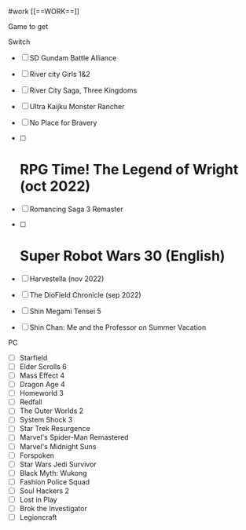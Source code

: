 #work 
[[==WORK==]]

Game to get

Switch
- [ ] SD Gundam Battle Alliance 
- [ ] River city Girls 1&2
- [ ] River City Saga, Three Kingdoms
- [ ] Ultra Kaijku Monster Rancher
- [ ] No Place for Bravery
- [ ] # RPG Time! The Legend of Wright (oct 2022)
- [ ] Romancing Saga 3 Remaster
- [ ] # Super Robot Wars 30 (English)
- [ ] Harvestella (nov 2022)
- [ ] The DioField Chronicle (sep 2022)
- [ ] Shin Megami Tensei 5
- [ ] Shin Chan: Me and the Professor on Summer Vacation


PC
- [ ] Starfield
- [ ] Elder Scrolls 6
- [ ] Mass Effect 4
- [ ] Dragon Age 4
- [ ] Homeworld 3
- [ ] Redfall
- [ ] The Outer Worlds 2
- [ ] System Shock 3
- [ ] Star Trek Resurgence
- [ ] Marvel's Spider-Man Remastered
- [ ] Marvel's Midnight Suns
- [ ] Forspoken
- [ ] Star Wars Jedi Survivor
- [ ] Black Myth: Wukong
- [ ] Fashion Police Squad
- [ ] Soul Hackers 2
- [ ] Lost in Play
- [ ] Brok the Investigator
- [ ] Legioncraft